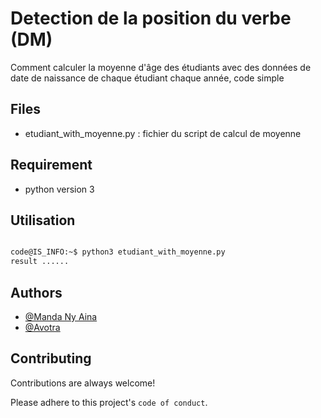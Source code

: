 
# Detection de la position du verbe (DM)

Comment calculer la moyenne d'âge des étudiants avec des données de date de naissance de chaque étudiant chaque année, code simple

## Files

- etudiant_with_moyenne.py : fichier du script de calcul de moyenne
## Requirement

- python version 3

## Utilisation

```sh

code@IS_INFO:~$ python3 etudiant_with_moyenne.py
result ......

```
## Authors

- [@Manda Ny Aina](https://github.com/MandaNyAina)
- [@Avotra](https://github.com/Avotraina)
## Contributing

Contributions are always welcome!

Please adhere to this project's `code of conduct`.


